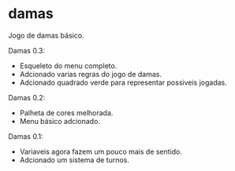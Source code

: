 # damas
Jogo de damas básico.

Damas 0.3:
  - Esqueleto do menu completo.
  - Adcionado varias regras do jogo de damas.
  - Adcionado quadrado verde para representar possiveis jogadas.

Damas 0.2:
  - Palheta de cores melhorada.
  - Menu básico adcionado.


Damas 0.1:
  - Variaveis agora fazem um pouco mais de sentido.
  - Adcionado um sistema de turnos.
